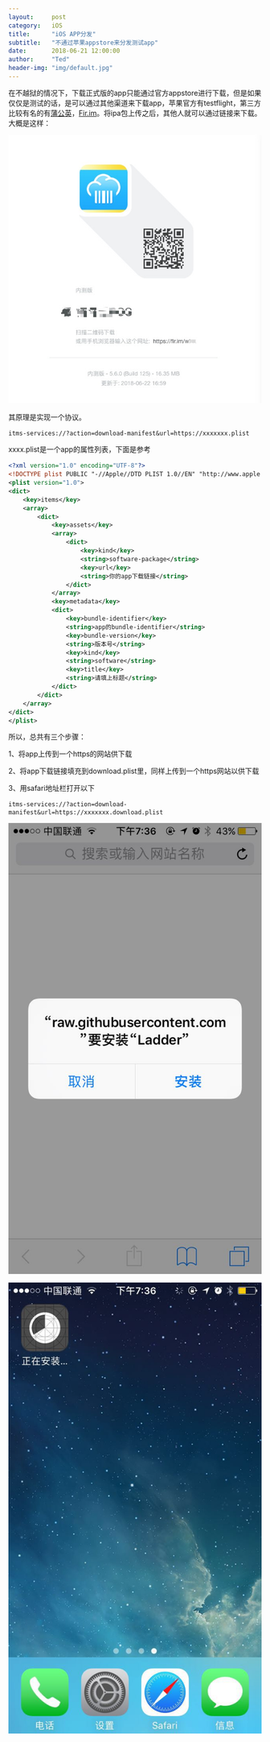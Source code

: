 ```yaml
---
layout:     post
category:   iOS
title:      "iOS APP分发"
subtitle:   "不通过苹果appstore来分发测试app"
date:       2018-06-21 12:00:00
author:     "Ted"
header-img: "img/default.jpg"
---
```


在不越狱的情况下，下载正式版的app只能通过官方appstore进行下载，但是如果仅仅是测试的话，是可以通过其他渠道来下载app，苹果官方有testflight，第三方比较有名的有[蒲公英](https://www.pgyer.com/)，[Fir.im](https://fir.im/)。将ipa包上传之后，其他人就可以通过链接来下载。大概是这样：

![img](/img/Simple_8/15.jpg)

其原理是实现一个协议。

```
itms-services://?action=download-manifest&url=https://xxxxxxx.plist
```

xxxx.plist是一个app的属性列表，下面是参考

```xml
<?xml version="1.0" encoding="UTF-8"?>
<!DOCTYPE plist PUBLIC "-//Apple//DTD PLIST 1.0//EN" "http://www.apple.com/DTDs/PropertyList-1.0.dtd">
<plist version="1.0">
<dict>
    <key>items</key>
    <array>
        <dict>
            <key>assets</key>
            <array>
                <dict>
                    <key>kind</key>
                    <string>software-package</string>
                    <key>url</key>
                    <string>你的app下载链接</string>
                </dict>
            </array>
            <key>metadata</key>
            <dict>
                <key>bundle-identifier</key>
                <string>app的bundle-identifier</string>
                <key>bundle-version</key>
                <string>版本号</string>
                <key>kind</key>
                <string>software</string>
                <key>title</key>
                <string>请填上标题</string>
            </dict>
        </dict>
    </array>
</dict>
</plist>
```

所以，总共有三个步骤：

1、将app上传到一个https的网站供下载

2、将app下载链接填充到download.plist里，同样上传到一个https网站以供下载

3、用safari地址栏打开以下

```
itms-services://?action=download-manifest&url=https://xxxxxxx.download.plist
```

![img](/img/Simple_8/13.jpeg)

![img](/img/Simple_8/14.jpeg)